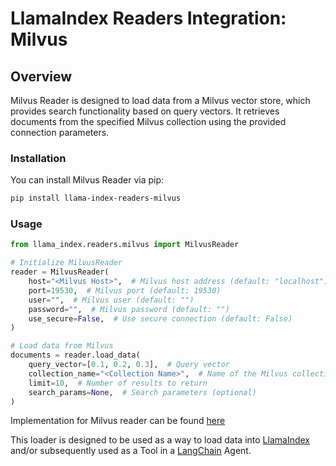 # LlamaIndex Readers Integration: Milvus

## Overview

Milvus Reader is designed to load data from a Milvus vector store, which provides search functionality based on query vectors. It retrieves documents from the specified Milvus collection using the provided connection parameters.

### Installation

You can install Milvus Reader via pip:

```bash
pip install llama-index-readers-milvus
```

### Usage

```python
from llama_index.readers.milvus import MilvusReader

# Initialize MilvusReader
reader = MilvusReader(
    host="<Milvus Host>",  # Milvus host address (default: "localhost")
    port=19530,  # Milvus port (default: 19530)
    user="",  # Milvus user (default: "")
    password="",  # Milvus password (default: "")
    use_secure=False,  # Use secure connection (default: False)
)

# Load data from Milvus
documents = reader.load_data(
    query_vector=[0.1, 0.2, 0.3],  # Query vector
    collection_name="<Collection Name>",  # Name of the Milvus collection
    limit=10,  # Number of results to return
    search_params=None,  # Search parameters (optional)
)
```

Implementation for Milvus reader can be found [here](https://docs.llamaindex.ai/en/stable/examples/data_connectors/MilvusReaderDemo)

This loader is designed to be used as a way to load data into
[LlamaIndex](https://github.com/run-llama/llama_index/tree/main/llama_index) and/or subsequently
used as a Tool in a [LangChain](https://github.com/hwchase17/langchain) Agent.
